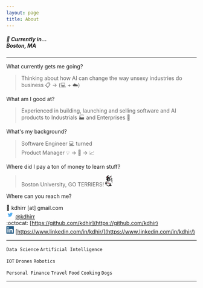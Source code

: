 ```yaml
---
layout: page
title: About
---
```


##### :pushpin: Currently in...<br/> Boston, MA

- - - -

What currently gets me going?
> Thinking about how AI can change the way unsexy industries do  business :clipboard: -> (:computer: + :cloud:)

What am I good at? 
> Experienced in building, launching and selling software and AI products to Industrials :factory: and Enterprises :office:

What's my background? 
> Software Engineer :computer:  turned<br/> Product Manager :bulb: -> :wrench: -> :chart_with_upwards_trend:

Where did I pay a ton of money to learn stuff?
> Boston University, GO TERRIERS! ![alt text](assets/rhett.gif "Rhett")

Where can you reach me?

>
:email: kdhirr [at] gmail.com  
![alt text](assets/twitter.png "Twitter") [@kdhirr](https://twitter.com/kdhirr)  
:octocat: [https://github.com/kdhir](https://github.com/kdhir)  
![alt text](assets/linkedin-logo-copy.png "LinkedIn") [https://www.linkedin.com/in/kdhir/](https://www.linkedin.com/in/kdhir/)  

- - - -

`Data Science` `Artificial Intelligence` 

`IOT` `Drones` `Robotics`

`Personal Finance` `Travel` `Food` `Cooking` `Dogs`

- - - -
